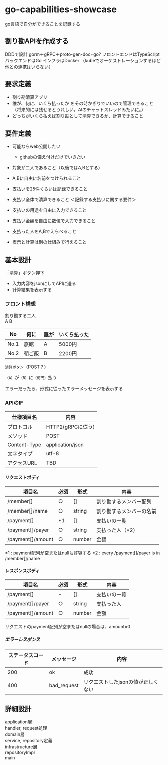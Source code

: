 # go-capabilities-showcase

go言語で自分ができることを記録する

## 割り勘APIを作成する

DDDで設計
gorm＋gRPC＋proto-gen-doc+go?
フロントエンドはTypeScript
バックエンドはGo
インフラはDocker
（kubeでオーケストレーションするほど他との連携はいらない）

## 要求定義

- 割り勘清算アプリ
- 誰が、何に、いくら払ったか をその時かぎりでいいので管理できること  
（将来的には残せるとうれしい。AIのチャットスレッドみたいに。）
- どっちがいくら払えば割り勘として清算できるか、計算できること

## 要件定義

- 可能ならweb公開したい
  - githubの備え付けだけでいきたい

- 対象が二人であること（以後ではA,Bとする）
- A,Bに自由に名前をつけられること
- 支払いを25件くらいは記録できること
- 支払い全体で清算できること
＜記録する支払いに関する要件＞
- 支払いの用途を自由に入力できること
- 支払い金額を自由に数値で入力できること
- 支払った人をA,Bでえらべること

- 表示と計算は別の仕組みで行えること

## 基本設計

「清算」ボタン押下

- 入力内容をjsonにしてAPIに送る
- 計算結果を表示する

### フロント構想

割り勘する二人  
A B

No   |何に  |誰が   |いくら払った
-----|------|------|----------
No.1 |旅館  |A      |5000円
No.2 |朝ご飯|B      |2200円

`清算ボタン`（POST？）

`（A）`が`（B）`に`（何円）`払う

エラーだったら、形式に従ったエラーメッセージを表示する

### APIのIF  

仕様項目名 | 内容
----------|--------
プロトコル | HTTP2(gRPCに従う)  
メソッド | POST  
Content-Type | application/json  
文字タイプ | utf-8  
アクセスURL | TBD  

#### リクエストボディ

   項目名            | 必須 |  形式  |  内容  
--------------------|------|--------|--------
/member[]           |  ○   | []     | 割り勘するメンバー配列
/member[]/name      |  ○   | string | 割り勘するメンバーの名前
/payment[]          |  *1  | []     | 支払いの一覧
/payment[]/payer    |  ○   | string | 支払った人（*2）
/payment[]/amount   |  ○   | number | 金額

*1 : payment配列が空またはnullも許容する
*2 : every /payment[]/payer is in /member[]/name

#### レスポンスボディ

   項目名            | 必須 |  形式  |  内容
--------------------|------|--------|--------
/payment[]          |  -   | []     | 支払いの一覧
/payment[]/payer    |  ○   | string | 支払った人
/payment[]/amount   |  ○   | number | 金額

リクエストのpayment配列が空またはnullの場合は、amount=0

##### エラーレスポンス

ステータスコード | メッセージ | 内容  
---------------|------------|--------
200            | ok         | 成功
400            | bad_request | リクエストしたjsonの値が正しくない

## 詳細設計

application層  
  handler, request処理  
domain層  
  service, repository定義  
infrastructure層  
  repositoryImpl  
main  
